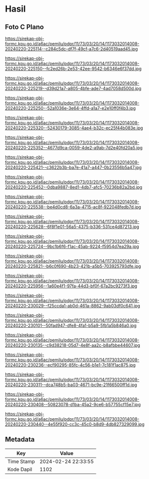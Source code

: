 # Hasil

## Foto C Plano

https://sirekap-obj-formc.kpu.go.id/a6ac/pemilu/pdpr/11/73/03/20/14/1173032014008-20240220-225114--c284c5dc-df7f-49cf-a7c6-2d40519aad45.jpg

https://sirekap-obj-formc.kpu.go.id/a6ac/pemilu/pdpr/11/73/03/20/14/1173032014008-20240220-225150--fc2ed26b-2e53-42ee-9542-b6346e6f37dd.jpg

https://sirekap-obj-formc.kpu.go.id/a6ac/pemilu/pdpr/11/73/03/20/14/1173032014008-20240220-225219--d39d21a7-a805-4bfe-ade7-4ad7058d500d.jpg

https://sirekap-obj-formc.kpu.go.id/a6ac/pemilu/pdpr/11/73/03/20/14/1173032014008-20240220-225250--52a1036e-3e64-4ffd-a1a7-e2e10ff0f4b3.jpg

https://sirekap-obj-formc.kpu.go.id/a6ac/pemilu/pdpr/11/73/03/20/14/1173032014008-20240220-225320--52430179-3085-4ae4-b32c-ec25f44b083e.jpg

https://sirekap-obj-formc.kpu.go.id/a6ac/pemilu/pdpr/11/73/03/20/14/1173032014008-20240220-225352--4677d9ca-0059-4de2-a9ab-7d2e40fd20a5.jpg

https://sirekap-obj-formc.kpu.go.id/a6ac/pemilu/pdpr/11/73/03/20/14/1173032014008-20240220-225421--c3622b3b-ba7e-41a7-a447-0b23556b5a47.jpg

https://sirekap-obj-formc.kpu.go.id/a6ac/pemilu/pdpr/11/73/03/20/14/1173032014008-20240220-225452--0dba9887-8ed1-4db7-afc5-70236b82a2bd.jpg

https://sirekap-obj-formc.kpu.go.id/a6ac/pemilu/pdpr/11/73/03/20/14/1173032014008-20240220-225538--be4d0cd8-6a3a-4715-ac8f-922048fedb7d.jpg

https://sirekap-obj-formc.kpu.go.id/a6ac/pemilu/pdpr/11/73/03/20/14/1173032014008-20240220-225628--6f8f1e01-56a5-4375-b336-531ce4d87213.jpg

https://sirekap-obj-formc.kpu.go.id/a6ac/pemilu/pdpr/11/73/03/20/14/1173032014008-20240220-225724--9bc1b6f6-f1ac-45ab-9224-f5954d7ea29a.jpg

https://sirekap-obj-formc.kpu.go.id/a6ac/pemilu/pdpr/11/73/03/20/14/1173032014008-20240220-225821--b6c0f690-4b23-421b-a5b5-703925793dfe.jpg

https://sirekap-obj-formc.kpu.go.id/a6ac/pemilu/pdpr/11/73/03/20/14/1173032014008-20240220-225956--1a60e4f1-97fa-44d3-bf0f-67a2bc9273f3.jpg

https://sirekap-obj-formc.kpu.go.id/a6ac/pemilu/pdpr/11/73/03/20/14/1173032014008-20240220-230029--f25ccda1-ab0d-461a-8862-9ab03df0c641.jpg

https://sirekap-obj-formc.kpu.go.id/a6ac/pemilu/pdpr/11/73/03/20/14/1173032014008-20240220-230101--50fad947-dfe8-4fa1-b5a9-5fb1a5b846a0.jpg

https://sirekap-obj-formc.kpu.go.id/a6ac/pemilu/pdpr/11/73/03/20/14/1173032014008-20240220-230135--c9d38218-05d7-4e8f-aa2c-b8afbbe44607.jpg

https://sirekap-obj-formc.kpu.go.id/a6ac/pemilu/pdpr/11/73/03/20/14/1173032014008-20240220-230236--ecf90295-85fc-4c56-b1e1-7c181f1ac875.jpg

https://sirekap-obj-formc.kpu.go.id/a6ac/pemilu/pdpr/11/73/03/20/14/1173032014008-20240220-230311--dca748b5-ba03-4671-bc9e-21f66500ff1d.jpg

https://sirekap-obj-formc.kpu.go.id/a6ac/pemilu/pdpr/11/73/03/20/14/1173032014008-20240220-230408--50823078-d1ba-45a2-9ce6-b57755cf15e7.jpg

https://sirekap-obj-formc.kpu.go.id/a6ac/pemilu/pdpr/11/73/03/20/14/1173032014008-20240220-230440--4e55f920-cc3c-45c0-b8d9-4db827329099.jpg


## Metadata

| Key        | Value               |
| ---------- | ------------------- |
| Time Stamp | 2024-02-24 22:33:55 |
| Kode Dapil | 1102                |



